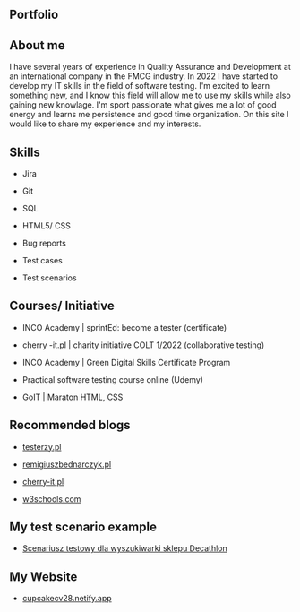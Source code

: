 ## Portfolio

## About me

I have several years of experience in Quality Assurance and Development at an international company in the FMCG industry.  In 2022 I have started to develop my IT skills in the field of software testing. I'm excited to learn something new, and I know this field  will allow me to use my skills while also gaining new knowlage. I'm sport passionate what gives me a lot of good energy and learns me persistence and good time organization. On this site I would like to share my experience and my interests.


## Skills

* Jira

* Git

* SQL

* HTML5/ CSS

* Bug reports

* Test cases

* Test scenarios


## Courses/ Initiative

* INCO Academy | sprintEd: become a tester (certificate) 

* cherry -it.pl | charity initiative COLT 1/2022 (collaborative testing)

* INCO Academy | Green Digital Skills Certificate Program 

* Practical software testing course online (Udemy)

* GoIT | Maraton HTML, CSS  




## Recommended blogs

* [testerzy.pl](http://testerzy.pl)

* [remigiuszbednarczyk.pl](https://remigiuszbednarczyk.pl)

* [cherry-it.pl](http://cherry-it.pl)

* [w3schools.com](https://www.w3schools.com/)


## My test scenario example

* [Scenariusz testowy dla wyszukiwarki sklepu Decathlon](https://docs.google.com/document/d/1OPg7e4CoX65q1TWLKQLTlQkV3r-UX89HGex6cc58PIY/edit)

## My Website

* [cupcakecv28.netify.app](https://cupcakecv28.netlify.app/)

